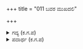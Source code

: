 +++
title = "011 ಬವರ ಮುಖದಲಿ"

+++

<details><summary>ಗದ್ಯ (ಕ.ಗ.ಪ) </summary>

11. ಯುದ್ಧದಲ್ಲಿ ಶತ್ರುಗಳಿಂದ ಗೆದ್ದು ತಂದ ಹಣವನ್ನು ಬ್ರಾಹ್ಮಣರಿಗೆ ದಾನ ಮಾಡಿದ್ದರ ಫಲ ಎಷ್ಟೆಂಬುದನ್ನು ಹೇಳಲು ದೇವೇಂದ್ರನಿಗೂ ಸಾಧ್ಯವಿಲ್ಲ. ದಾನಮಾಡುವುದು ರಾಜರಿಗೆ ಉತ್ತಮ ಧರ್ಮ ಮಹಾರಾಜ ! ನಿನ್ನ ಮಗನು ಈ ನೀತಿ ರಹಸ್ಯವನ್ನು ತಿಳಿದಿಲ್ಲ.
</details>

<details><summary>ಪದಾರ್ಥ (ಕ.ಗ.ಪ) </summary>

ಬವರ-ಯುದ್ಧ, ಅವಗಡ-ತೊಂದರೆ
</details>
